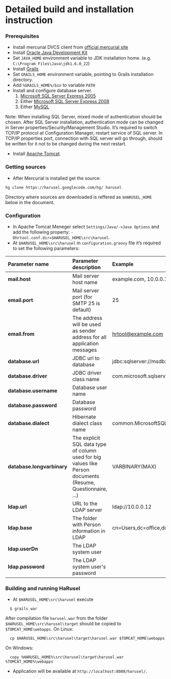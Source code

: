 # Detailed build and installation instruction #

### Prerequisites ###
  * Install mercurial DVCS client from [official mercurial site](http://mercurial.selenic.com/downloads/)
  * Install [Oracle Java Development Kit](http://www.oracle.com/technetwork/java/javase/downloads/index.html)
  * Set `JAVA_HOME` environment variable to JDK installation home. (e.g. `C:\Program Files\Java\jdk1.6.0_22`)
  * Install [Grails](http://grails.org/Download)
  * Set `GRAILS_HOME` environment variable, pointing to Grails installation directory.
  * Add `%GRAILS_HOME%/bin` to variable `PATH`
  * Install and configure database server.
    1. [Microsoft SQL Server Express 2005](http://www.microsoft.com/downloads/en/details.aspx?FamilyID=b448b0d0-ee79-48f6-b50a-7c4f028c2e3d)
    1. Either [Microsoft SQL Server Express 2008](http://www.microsoft.com/downloads/en/details.aspx?FamilyID=e08766ce-fc9d-448f-9e98-fe84ad61f135)
    1. Either [MySQL](http://www.mysql.com/downloads/mysql/)

Note: When installing SQL Server, mixed mode of authentication should be chosen. After SQL Server installation, authentication mode can be changed in Server  properties/Security/Management Studio. It’s required to switch TCP/IP protocol at Configuration Manager, restart service of SQL server. In TCP/IP properties port, connection with SQL server will go through, should be written for it not to be changed  during the next restart.

  * Install [Apache Tomcat](http://tomcat.apache.org/download-60.cgi).

### Getting sources ###
  * After Mercurial is installed get the source:
```
hg clone https://harusel.googlecode.com/hg/ harusel
```
Directory where sources are downloaded is reffered as `$HARUSEL_HOME` below in the document.

### Configuration ###
  * In Apache Tomcat Meneger select `Settings/Java/->Java Options` and add the following property: `-Dhrtool.conf.dir=$HARUSEL_HOME\src\harusel`.
  * At  `$HARUSEL_HOME\src\harusel` in `configuration.groovy`  file it’s required to set the following parameters:

| **Parameter name** | **Parameter description** | **Example** |
|:-------------------|:--------------------------|:------------|
| **mail.host**      | Mail server host name     | example.com, 10.0.0.128 |
| **email.port**     | Mail server port (for SMTP 25 is default) | 25          |
| **email.from**     | The address will be used as sender address for all application messages| hrtool@example.com|
| **database.url**   | JDBC url to database      |jdbc:sqlserver://msdb:1433;database=hrtool |
| **database.driver** |JDBC driver class name     |com.microsoft.sqlserver.jdbc.SQLServerDriver |
| **database.username** |Database user name         |             |
| **database.password** |Database password          |             |
| **database.dialect** |Hibernate dialect class name |common.MicrosoftSQLServerDialect|
| **database.longvarbinary** |The explicit SQL data type of column used for big values like Person documents (Resume, Questionnaire, ...)  | VARBINARY(MAX)|
| **ldap.url**       |URL to the LDAP server     | ldap://10.0.0.12 |
| **ldap.base**      |The folder with Person information in LDAP | cn=Users,dc=office,dc=local |
| **ldap.userDn**    |The LDAP system user       |             |
| **ldap.password**  | The LDAP system user's password |             |


### Building and running HaRusel ###

  * At `$HARUSEL_HOME\src\harusel` execute
```
  $ grails war
```

After compilation file `harusel.war` from the folder `$HARUSEL_HOME\src\harusel\target` should be copied to `$TOMCAT_HOME\webapps`.
On Linux:
```
  cp $HARUSEL_HOME\src\harusel\target\harusel.war $TOMCAT_HOME\webapps
```
On Windows:
```
  copy %HARUSEL_HOME%\src\harusel\target\harusel.war %TOMCAT_HOME%\webapps
```

  * Application will be available at `http://localhost:8080/harusel/`.